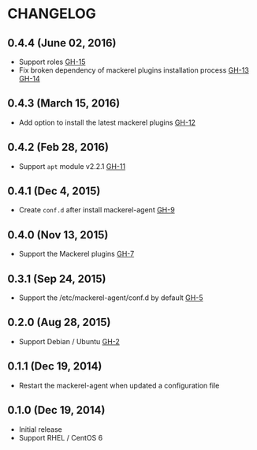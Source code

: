 CHANGELOG
================================================================================


0.4.4 (June 02, 2016)
--------------------------------------------------------------------------------

- Support roles [GH-15](https://github.com/Tomohiro/puppet-mackerel_agent/pull/15)
- Fix broken dependency of mackerel plugins installation process [GH-13](https://github.com/Tomohiro/puppet-mackerel_agent/pull/13) [GH-14](https://github.com/Tomohiro/puppet-mackerel_agent/pull/14)


0.4.3 (March 15, 2016)
--------------------------------------------------------------------------------

- Add option to install the latest mackerel plugins [GH-12](https://github.com/Tomohiro/puppet-mackerel_agent/pull/12)


0.4.2 (Feb 28, 2016)
--------------------------------------------------------------------------------

- Support `apt` module v2.2.1 [GH-11](https://github.com/Tomohiro/puppet-mackerel_agent/pull/11)


0.4.1 (Dec 4, 2015)
--------------------------------------------------------------------------------

- Create `conf.d` after install mackerel-agent [GH-9](https://github.com/Tomohiro/puppet-mackerel_agent/pull/9)


0.4.0 (Nov 13, 2015)
--------------------------------------------------------------------------------

- Support the Mackerel plugins [GH-7](https://github.com/Tomohiro/puppet-mackerel_agent/pull/7)


0.3.1 (Sep 24, 2015)
--------------------------------------------------------------------------------

- Support the /etc/mackerel-agent/conf.d by default [GH-5](https://github.com/Tomohiro/puppet-mackerel_agent/pull/5)


0.2.0 (Aug 28, 2015)
--------------------------------------------------------------------------------

- Support Debian / Ubuntu [GH-2](https://github.com/Tomohiro/puppet-mackerel_agent/pull/2)


0.1.1 (Dec 19, 2014)
--------------------------------------------------------------------------------

- Restart the mackerel-agent when updated a configuration file


0.1.0 (Dec 19, 2014)
--------------------------------------------------------------------------------

- Initial release
- Support RHEL / CentOS 6

